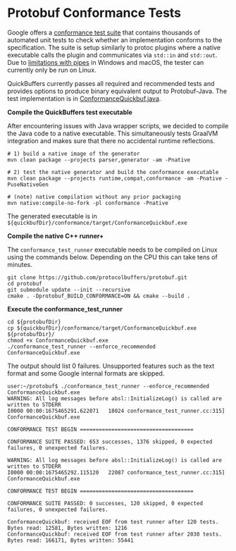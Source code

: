# Protobuf Conformance Tests
  
Google offers a [conformance test suite](https://github.com/protocolbuffers/protobuf/blob/main/conformance/README.md) that contains thousands of automated unit tests to check whether an implementation conforms to the specification. The suite is setup similarly to protoc plugins where a native executable calls the plugin and communicates via `std::in` and `std::out`. Due to [limitations with pipes](https://github.com/protocolbuffers/protobuf/blob/main/conformance/conformance.proto#L38-L55) in Windows and macOS, the tester can currently only be run on Linux.

QuickBuffers currently passes all required and recommended tests and provides options to produce binary equivalent output to Protobuf-Java. The test implementation is in [ConformanceQuickbuf.java](src/main/java/us/hebi/quickbuf/conformance/ConformanceQuickbuf.java).

**Compile the QuickBuffers test executable**

After encountering issues with Java wrapper scripts, we decided to compile the Java code to a native executable. This simultaneously tests GraalVM integration and makes sure that there no accidental runtime reflections. 

```shell
# 1) build a native image of the generator
mvn clean package --projects parser,generator -am -Pnative

# 2) test the native generator and build the conformance executable
mvn clean package --projects runtime,compat,conformance -am -Pnative -PuseNativeGen

# (note) native compilation without any prior packaging
mvn native:compile-no-fork -pl conformance -Pnative
```

The generated executable is in `${quickbufDir}/conformance/target/ConformanceQuickbuf.exe`

**Compile the native C++ runner+**

The `conformance_test_runner` executable needs to be compiled on Linux using the commands below. Depending on the CPU this can take tens of minutes.

```shell
git clone https://github.com/protocolbuffers/protobuf.git
cd protobuf
git submodule update --init --recursive
cmake . -Dprotobuf_BUILD_CONFORMANCE=ON && cmake --build .
```

**Execute the conformance_test_runner**

```shell
cd ${protobufDir}
cp ${quickbufDir}/conformance/target/ConformanceQuickbuf.exe ${protobufDir}/
chmod +x ConformanceQuickbuf.exe
./conformance_test_runner --enforce_recommended ConformanceQuickbuf.exe
```

The output should list 0 failures. Unsupported features such as the text format and some Google internal formats are skipped.

```text
user:~/protobuf$ ./conformance_test_runner --enforce_recommended ConformanceQuickbuf.exe
WARNING: All log messages before absl::InitializeLog() is called are written to STDERR
I0000 00:00:1675465291.622071   18024 conformance_test_runner.cc:315] ConformanceQuickbuf.exe

CONFORMANCE TEST BEGIN ====================================

CONFORMANCE SUITE PASSED: 653 successes, 1376 skipped, 0 expected failures, 0 unexpected failures.

WARNING: All log messages before absl::InitializeLog() is called are written to STDERR
I0000 00:00:1675465292.115120   22087 conformance_test_runner.cc:315] ConformanceQuickbuf.exe

CONFORMANCE TEST BEGIN ====================================

CONFORMANCE SUITE PASSED: 0 successes, 120 skipped, 0 expected failures, 0 unexpected failures.

ConformanceQuickbuf: received EOF from test runner after 120 tests. Bytes read: 12581, Bytes written: 1216
ConformanceQuickbuf: received EOF from test runner after 2030 tests. Bytes read: 166171, Bytes written: 55441
```